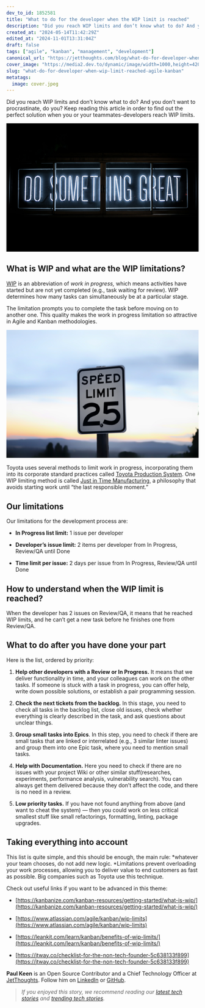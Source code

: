 ```yaml
---
dev_to_id: 1852581
title: "What to do for the developer when the WIP limit is reached"
description: "Did you reach WIP limits and don’t know what to do? And you don’t want to procrastinate, do you? Keep..."
created_at: "2024-05-14T11:42:29Z"
edited_at: "2024-11-01T13:31:04Z"
draft: false
tags: ["agile", "kanban", "management", "development"]
canonical_url: "https://jetthoughts.com/blog/what-do-for-developer-when-wip-limit-reached-agile-kanban/"
cover_image: "https://media2.dev.to/dynamic/image/width=1000,height=420,fit=cover,gravity=auto,format=auto/https%3A%2F%2Fraw.githubusercontent.com%2Fjetthoughts%2Fjetthoughts.github.io%2Fmaster%2Fstatic%2Fassets%2Fimg%2Fblog%2Fwhat-do-for-developer-when-wip-limit-reached-agile-kanban%2Ffile_0.jpeg"
slug: "what-do-for-developer-when-wip-limit-reached-agile-kanban"
metatags:
  image: cover.jpeg
---
```


Did you reach WIP limits and don’t know what to do? And you don’t want to procrastinate, do you? Keep reading this article in order to find out the perfect solution when you or your teammates-developers reach WIP limits.

![Photo by [Clark Tibbs](https://unsplash.com/@clarktibbs?utm_source=medium&utm_medium=referral) on [Unsplash](https://unsplash.com?utm_source=medium&utm_medium=referral)](file_0.jpeg)

## What is WIP and what are the WIP limitations?

[WIP](https://en.wikipedia.org/wiki/Work_in_process) is an abbreviation of *work in progress,* which means activities have started but are not yet completed (e.g., task waiting for review). WIP determines how many tasks can simultaneously be at a particular stage.

The limitation prompts you to complete the task before moving on to another one. This quality makes the work in progress limitation so attractive in Agile and Kanban methodologies.

![Photo by [Joshua Hoehne](https://unsplash.com/@mrthetrain?utm_source=unsplash&utm_medium=referral&utm_content=creditCopyText) on [Unsplash](https://unsplash.com/collections/2099577/jetthoughts?utm_source=unsplash&utm_medium=referral&utm_content=creditCopyText)](file_1.jpeg)

Toyota uses several methods to limit work in progress, incorporating them into its corporate standard practices called [Toyota Production System](https://en.wikipedia.org/wiki/Toyota_Production_System). One WIP limiting method is called [Just in Time Manufacturing](https://en.wikipedia.org/wiki/Just-in-time_manufacturing), a philosophy that avoids starting work until “the last responsible moment.”

## Our limitations

Our limitations for the development process are:

* **In Progress list limit:** 1 issue per developer

* **Developer’s issue limit:** 2 items per developer from In Progress, Review/QA until Done

* **Time limit per issue:** 2 days per issue from In Progress, Review/QA until Done

## How to understand when the WIP limit is reached?

When the developer has 2 issues on Review/QA, it means that he reached WIP limits, and he can’t get a new task before he finishes one from Review/QA.

## What to do after you have done your part

Here is the list, ordered by priority:

 1. **Help other developers with a Review or In Progress.** It means that we deliver functionality in time, and your colleagues can work on the other tasks. If someone is stuck with a task in progress, you can offer help, write down possible solutions, or establish a pair programming session.

 2. **Check the next tickets from the backlog.** In this stage, you need to check all tasks in the backlog list, close old issues, check whether everything is clearly described in the task, and ask questions about unclear things.

 3. **Group small tasks into Epics**. In this step, you need to check if there are small tasks that are linked or interrelated (e.g., 3 similar linter issues) and group them into one Epic task, where you need to mention small tasks.

 4. **Help with Documentation.** Here you need to check if there are no issues with your project Wiki or other similar stuff(researches, experiments, performance analysis, vulnerability search). You can always get them delivered because they don’t affect the code, and there is no need in a review.

 5. **Low priority tasks.** If you have not found anything from above (and want to cheat the system) — then you could work on less critical smallest stuff like small refactorings, formatting, linting, package upgrades.

## Taking everything into account

This list is quite simple, and this should be enough, the main rule: *whatever your team chooses, do not add new logic. *Limitations prevent overloading your work processes, allowing you to deliver value to end customers as fast as possible. Big companies such as Toyota use this technique.

Check out useful links if you want to be advanced in this theme:

* [https://kanbanize.com/kanban-resources/getting-started/what-is-wip/](https://kanbanize.com/kanban-resources/getting-started/what-is-wip/)

* [https://www.atlassian.com/agile/kanban/wip-limits](https://www.atlassian.com/agile/kanban/wip-limits)

* [https://leankit.com/learn/kanban/benefits-of-wip-limits/](https://leankit.com/learn/kanban/benefits-of-wip-limits/)

* [https://jtway.co/checklist-for-the-non-tech-founder-5c638133f899](https://jtway.co/checklist-for-the-non-tech-founder-5c638133f899)

**Paul Keen** is an Open Source Contributor and a Chief Technology Officer at [JetThoughts](https://www.jetthoughts.com). Follow him on [LinkedIn](https://www.linkedin.com/in/paul-keen/) or [GitHub](https://github.com/pftg).
>  *If you enjoyed this story, we recommend reading our [latest tech stories](https://jtway.co/latest) and [trending tech stories](https://jtway.co/trending).*

